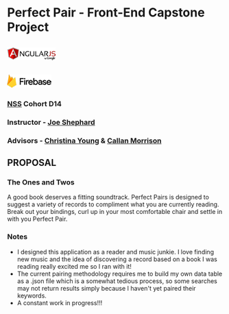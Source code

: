 # Perfect Pair - Front-End Capstone Project
## ![AngularJS](app/img/AngularJSLogo50px.png "AngularJS")
## ![Firebase ](app/img/FirebaseLogo50px.png "Firebase ")
### [NSS](http://nashvillesoftwareschool.com/) Cohort D14
### Instructor - [Joe Shephard](https://github.com/JoeShep) 
### Advisors - [Christina Young](https://github.com/ChristinaJYoung) & [Callan Morrison](https://github.com/morecallan)

## PROPOSAL
### The Ones and Twos
A good book deserves a fitting soundtrack. Perfect Pairs is designed to suggest a variety of records to compliment what you
are currently reading. Break out your bindings, curl up in your most comfortable chair and settle in with you Perfect Pair.

### Notes
- I designed this application as a reader and music junkie. I love finding new music and the idea of discovering a record
based on a book I was reading really excited me so I ran with it!
- The current pairing methodology requires me to build my own data table as a .json file which is a somewhat tedious process, so
some searches may not return results simply because I haven't yet paired their keywords. 
- A constant work in progress!!!
